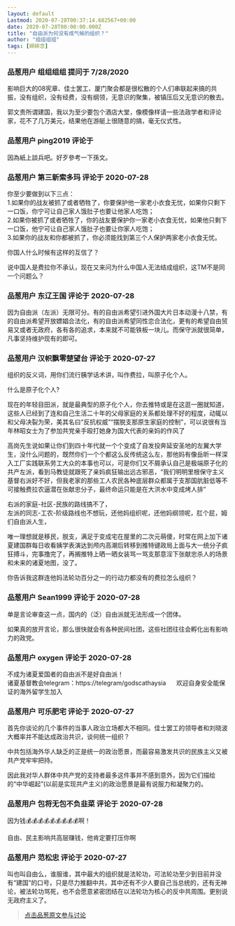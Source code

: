 ```yaml
---
layout: default
Lastmod: 2020-07-28T00:37:14.682567+00:00
date: 2020-07-28T00:00:00.000Z
title: "自由派为何没有成气候的组织？"
author: "组组组组"
tags: [碎碎念]
---
```



### 品葱用户 **组组组组** 提问于 7/28/2020
    
影响巨大的08宪章、佳士罢工、厦门聚会都是很松散的个人们串联起来搞的共振，没有组织，没有经费，没有纲领，无意识的聚集，被镇压后又无意识的散去。  
  
郭文贵所谓建国，我以为至少要包个酒店大堂，像模像样请一些法政学者和评论家，花不了几万美元，结果他在游艇上很随意的搞，毫无仪式性。
    
                

### 品葱用户 **ping2019** 评论于 
        
因為紙上談兵吧。好歹參考一下孫文。
        
                

### 品葱用户 **第三新索多玛** 评论于 2020-07-28
        
你至少要做到以下三点：  
1.如果你的战友被抓了或者牺牲了，你要保护他一家老小衣食无忧，如果你只剩下一口饭，你宁可让自己家人饿肚子也要让他家人吃饱；  
2.如果你被抓了或者牺牲了，你的战友要保护你一家老小衣食无忧，如果他只剩下一口饭，他宁可让自己家人饿肚子也要让你家人吃饱；  
3.如果你的战友和你都被抓了，你必须能找到第三个人保护两家老小衣食无忧。  
  
你国人什么时候有这样的互信了？  
  
  
说中国人是费拉你不承认，现在又来问为什么中国人无法结成组织，这TM不是同一个问题么？
        
                

### 品葱用户 **东辽王国** 评论于 2020-07-28
        
因为自由派（左派）无限可分。有的自由派希望引进外国大片日本动漫十八禁，有的自由派希望开放嫖娼合法化，有的自由派希望同性恋合法化，更有的希望自由贸易又或者无政府，各有各的追求，本来就不可能铁板一块儿。而保守派就很简单，凡事坚持维护现有的即可。
        
                

### 品葱用户 **汉帜飘零楚望台** 评论于 2020-07-27
        
组织的反义词，用你们流行胰学话术讲，叫作费拉，叫原子化个人。  
  
什么是原子化个人?  
  
现在的年轻目田派，就是最典型的原子化个人，你去推特或是在这逛一圈就知道，这些人已经到了连和自己生活二十年的父母家庭的关系都处理不好的程度，动辄以和父母决裂为荣，美其名曰“反抗权威”“摆脱支那原生家庭的控制”，可以说很有当年林昭女士为了参加共党亲手殴打她身为国大代表的亲妈的作风了  
  
高岗先生说如果让你们到四十年代就一个个变成了自发投奔延安圣地的左翼大学生，没什么问题的，既然你们一个个都这么反传统这么左，那他妈有像岳昕一样深入工厂实践联系劳工大众的本事也可以，可是你们又不屑承认自己是极端原子化的共产左派，看到马教徒就跟死了亲妈疯狂输出远古邪恶，“我们明明里根保守主义基督右派好不好，但我老家的那些工人农民各种底层群众都属于支那国肮脏低等不可接触费拉农逼潜在张献忠分子，最终命运只能是在大洪水中变成烤人排”  
  
右派的家庭-社区-民族的路线搞不了，  
左派的同志-工农-阶级路线也不想玩，还他妈组织呢，还他妈纲领呢，肛个屁，姆们自由派人生，  
  
唯一理想就是移民，脱支，满足于变成宅在屋里的二次元萌傻，时常在网上加下诸夏建国群每日收看姨学表演达到颅内高潮后转移到推特键政局上面与大一统分子疯狂搏斗，完事撸完了，再搁推特上晒一晒女装骂一骂支那意淫下张献忠杀人的场景和未来的诸夏地图，没了。  
  
你告诉我这群连他妈法轮功百分之一的行动力都没有的费拉怎么组织？
        
                

### 品葱用户 **Sean1999** 评论于 2020-07-28
        
单是言论审查这一点，国内的（泛）自由派就无法形成一个团体。  
  
如果真的放开言论，那么很快就会有各种民间社团，这些社团往往会孵化出有影响力的政党。
        
                

### 品葱用户 **oxygen** 评论于 2020-07-28
        
不成为诸夏爱国者的自由派不是好自由派！  
诸夏基督教会telegram：https://telegram/godscathaysia      欢迎自身安全能保证的海外留学生加入
        
                

### 品葱用户 **可乐肥宅** 评论于 2020-07-27
        
首先你谈论的几个事件的当事人政治立场都大不相同。佳士罢工的领导者和刘晓波大概率并不能达成政治共识，谈何统一组织？  
  
中共包括海外华人缺乏的正是统一的政治愿景，而最容易激发共识的民族主义又被共产党牢牢把持。  
  
因此我对华人群体中共产党的支持者最多这件事并不感到意外，因为它们描绘的“中华崛起”(以前是实现共产主义)的政治愿景是最有说服力和凝聚力的。
        
                

### 品葱用户 **包将无包不负韭菜** 评论于 2020-07-28
        
因为钱💰💰💰💰💰💰💰💰💰啊！  
  
自由、民主影响共高层赚钱，他肯定要打压你啊
        
                

### 品葱用户 **范松忠** 评论于 2020-07-27
        
叫也叫自由么，谁服谁，其中最大的组织就是法轮功，可法轮功至少到目前并没有“建国”的口号，只是尽力推翻中共，其中还有不少人要自己当总统的，还有无神论，被法轮功骂死，也不会愿意紧密团结在以法轮功为核心的反中共周围。更别说无政府主义了。
        
                





> [点击品葱原文参与讨论](https://pincong.rocks/question/29034)

